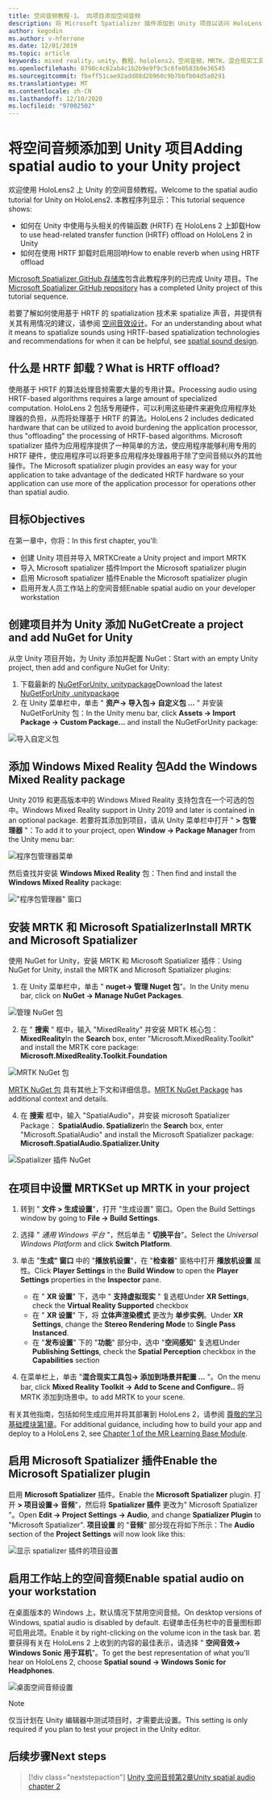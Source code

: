 ```yaml
---
title: 空间音频教程-1。 向项目添加空间音频
description: 将 Microsoft Spatializer 插件添加到 Unity 项目以访问 HoloLens 2 HRTF 硬件卸载。
author: kegodin
ms.author: v-hferrone
ms.date: 12/01/2019
ms.topic: article
keywords: mixed reality，unity，教程，hololens2，空间音频，MRTK，混合现实工具包，UWP，Windows 10，HRTF，head 相关传输函数，回音，Microsoft Spatializer
ms.openlocfilehash: 8790c4c62ab4c1b2b9e9f9c5c6fe0583b9e36545
ms.sourcegitcommit: fbeff51cae92add88d2b960c9b7bbfb04d5a0291
ms.translationtype: MT
ms.contentlocale: zh-CN
ms.lasthandoff: 12/10/2020
ms.locfileid: "97002502"
---
```

# <a name="adding-spatial-audio-to-your-unity-project"></a><span data-ttu-id="d08ee-105">将空间音频添加到 Unity 项目</span><span class="sxs-lookup"><span data-stu-id="d08ee-105">Adding spatial audio to your Unity project</span></span>

<span data-ttu-id="d08ee-106">欢迎使用 HoloLens2 上 Unity 的空间音频教程。</span><span class="sxs-lookup"><span data-stu-id="d08ee-106">Welcome to the spatial audio tutorial for Unity on HoloLens2.</span></span> <span data-ttu-id="d08ee-107">本教程序列显示：</span><span class="sxs-lookup"><span data-stu-id="d08ee-107">This tutorial sequence shows:</span></span>
* <span data-ttu-id="d08ee-108">如何在 Unity 中使用与头相关的传输函数 (HRTF) 在 HoloLens 2 上卸载</span><span class="sxs-lookup"><span data-stu-id="d08ee-108">How to use head-related transfer function (HRTF) offload on HoloLens 2 in Unity</span></span>
* <span data-ttu-id="d08ee-109">如何在使用 HRTF 卸载时启用回响</span><span class="sxs-lookup"><span data-stu-id="d08ee-109">How to enable reverb when using HRTF offload</span></span>

<span data-ttu-id="d08ee-110">[Microsoft Spatializer GitHub 存储库](https://github.com/microsoft/spatialaudio-unity)包含此教程序列的已完成 Unity 项目。</span><span class="sxs-lookup"><span data-stu-id="d08ee-110">The [Microsoft Spatializer GitHub repository](https://github.com/microsoft/spatialaudio-unity) has a completed Unity project of this tutorial sequence.</span></span> 

<span data-ttu-id="d08ee-111">若要了解如何使用基于 HRTF 的 spatialization 技术来 spatialize 声音，并提供有关其有用情况的建议，请参阅 [空间音效设计](https://docs.microsoft.com/windows/mixed-reality/spatial-sound-design)。</span><span class="sxs-lookup"><span data-stu-id="d08ee-111">For an understanding about what it means to spatialize sounds using HRTF-based spatialization technologies and recommendations for when it can be helpful, see [spatial sound design](https://docs.microsoft.com/windows/mixed-reality/spatial-sound-design).</span></span>

## <a name="what-is-hrtf-offload"></a><span data-ttu-id="d08ee-112">什么是 HRTF 卸载？</span><span class="sxs-lookup"><span data-stu-id="d08ee-112">What is HRTF offload?</span></span>
<span data-ttu-id="d08ee-113">使用基于 HRTF 的算法处理音频需要大量的专用计算。</span><span class="sxs-lookup"><span data-stu-id="d08ee-113">Processing audio using HRTF-based algorithms requires a large amount of specialized computation.</span></span> <span data-ttu-id="d08ee-114">HoloLens 2 包括专用硬件，可以利用这些硬件来避免应用程序处理器的负担，从而将处理基于 HRTF 的算法。</span><span class="sxs-lookup"><span data-stu-id="d08ee-114">HoloLens 2 includes dedicated hardware that can be utilized to avoid burdening the application processor, thus "offloading" the processing of HRTF-based algorithms.</span></span>  <span data-ttu-id="d08ee-115">Microsoft spatializer 插件为应用程序提供了一种简单的方法，使应用程序能够利用专用的 HRTF 硬件，使应用程序可以将更多应用程序处理器用于除了空间音频以外的其他操作。</span><span class="sxs-lookup"><span data-stu-id="d08ee-115">The Microsoft spatializer plugin provides an easy way for your application to take advantage of the dedicated HRTF hardware so your application can use more of the application processor for operations other than spatial audio.</span></span>

## <a name="objectives"></a><span data-ttu-id="d08ee-116">目标</span><span class="sxs-lookup"><span data-stu-id="d08ee-116">Objectives</span></span>
<span data-ttu-id="d08ee-117">在第一章中，你将：</span><span class="sxs-lookup"><span data-stu-id="d08ee-117">In this first chapter, you'll:</span></span>
* <span data-ttu-id="d08ee-118">创建 Unity 项目并导入 MRTK</span><span class="sxs-lookup"><span data-stu-id="d08ee-118">Create a Unity project and import MRTK</span></span>
* <span data-ttu-id="d08ee-119">导入 Microsoft spatializer 插件</span><span class="sxs-lookup"><span data-stu-id="d08ee-119">Import the Microsoft spatializer plugin</span></span>
* <span data-ttu-id="d08ee-120">启用 Microsoft spatializer 插件</span><span class="sxs-lookup"><span data-stu-id="d08ee-120">Enable the Microsoft spatializer plugin</span></span>
* <span data-ttu-id="d08ee-121">启用开发人员工作站上的空间音频</span><span class="sxs-lookup"><span data-stu-id="d08ee-121">Enable spatial audio on your developer workstation</span></span>

## <a name="create-a-project-and-add-nuget-for-unity"></a><span data-ttu-id="d08ee-122">创建项目并为 Unity 添加 NuGet</span><span class="sxs-lookup"><span data-stu-id="d08ee-122">Create a project and add NuGet for Unity</span></span>
<span data-ttu-id="d08ee-123">从空 Unity 项目开始，为 Unity 添加并配置 NuGet：</span><span class="sxs-lookup"><span data-stu-id="d08ee-123">Start with an empty Unity project, then add and configure NuGet for Unity:</span></span>
1. <span data-ttu-id="d08ee-124">下载最新的 [NuGetForUnity. unitypackage](https://github.com/GlitchEnzo/NuGetForUnity/releases/latest)</span><span class="sxs-lookup"><span data-stu-id="d08ee-124">Download the latest [NuGetForUnity .unitypackage](https://github.com/GlitchEnzo/NuGetForUnity/releases/latest)</span></span>
2. <span data-ttu-id="d08ee-125">在 Unity 菜单栏中，单击 " **资产-> 导入包-> 自定义包 ...** " 并安装 NuGetForUnity 包：</span><span class="sxs-lookup"><span data-stu-id="d08ee-125">In the Unity menu bar, click **Assets -> Import Package -> Custom Package...** and install the NuGetForUnity package:</span></span>

![导入自定义包](images/spatial-audio/import-custom-package.png)

## <a name="add-the-windows-mixed-reality-package"></a><span data-ttu-id="d08ee-127">添加 Windows Mixed Reality 包</span><span class="sxs-lookup"><span data-stu-id="d08ee-127">Add the Windows Mixed Reality package</span></span>
<span data-ttu-id="d08ee-128">Unity 2019 和更高版本中的 Windows Mixed Reality 支持包含在一个可选的包中。</span><span class="sxs-lookup"><span data-stu-id="d08ee-128">Windows Mixed Reality support in Unity 2019 and later is contained in an optional package.</span></span> <span data-ttu-id="d08ee-129">若要将其添加到项目，请从 Unity 菜单栏中打开 " **> 包管理器** "：</span><span class="sxs-lookup"><span data-stu-id="d08ee-129">To add it to your project, open **Window -> Package Manager** from the Unity menu bar:</span></span>

![程序包管理器菜单](images/spatial-audio/package-manager-menu.png)

<span data-ttu-id="d08ee-131">然后查找并安装 **Windows Mixed Reality** 包：</span><span class="sxs-lookup"><span data-stu-id="d08ee-131">Then find and install the **Windows Mixed Reality** package:</span></span>

!["程序包管理器" 窗口](images/spatial-audio/package-manager-window.png)

## <a name="install-mrtk-and-microsoft-spatializer"></a><span data-ttu-id="d08ee-133">安装 MRTK 和 Microsoft Spatializer</span><span class="sxs-lookup"><span data-stu-id="d08ee-133">Install MRTK and Microsoft Spatializer</span></span>
<span data-ttu-id="d08ee-134">使用 NuGet for Unity，安装 MRTK 和 Microsoft Spatializer 插件：</span><span class="sxs-lookup"><span data-stu-id="d08ee-134">Using NuGet for Unity, install the MRTK and Microsoft Spatializer plugins:</span></span>
1. <span data-ttu-id="d08ee-135">在 Unity 菜单栏中，单击 " **nuget-> 管理 Nuget 包**"。</span><span class="sxs-lookup"><span data-stu-id="d08ee-135">In the Unity menu bar, click on **NuGet -> Manage NuGet Packages**.</span></span>

![管理 NuGet 包](images/spatial-audio/manage-nuget-packages.png)

2. <span data-ttu-id="d08ee-137">在 " **搜索** " 框中，输入 "MixedReality" 并安装 MRTK 核心包： **MixedReality**</span><span class="sxs-lookup"><span data-stu-id="d08ee-137">In the **Search** box, enter "Microsoft.MixedReality.Toolkit" and install the MRTK core package: **Microsoft.MixedReality.Toolkit.Foundation**</span></span>

![MRTK NuGet 包](images/spatial-audio/mrtk-nuget-package.png)

<span data-ttu-id="d08ee-139">[MRTK NuGet 包](https://microsoft.github.io/MixedRealityToolkit-Unity/Documentation/MRTKNuGetPackage.html) 具有其他上下文和详细信息。</span><span class="sxs-lookup"><span data-stu-id="d08ee-139">[MRTK NuGet Package](https://microsoft.github.io/MixedRealityToolkit-Unity/Documentation/MRTKNuGetPackage.html) has additional context and details.</span></span>

4. <span data-ttu-id="d08ee-140">在 **搜索** 框中，输入 "SpatialAudio"，并安装 microsoft Spatializer Package： **SpatialAudio. Spatializer**</span><span class="sxs-lookup"><span data-stu-id="d08ee-140">In the **Search** box, enter "Microsoft.SpatialAudio" and install the Microsoft Spatializer package: **Microsoft.SpatialAudio.Spatializer.Unity**</span></span>

![Spatializer 插件 NuGet](images/spatial-audio/spatializer-plugin-nuget.png)

## <a name="set-up-mrtk-in-your-project"></a><span data-ttu-id="d08ee-142">在项目中设置 MRTK</span><span class="sxs-lookup"><span data-stu-id="d08ee-142">Set up MRTK in your project</span></span>

1. <span data-ttu-id="d08ee-143">转到 " **文件 > 生成设置**"，打开 "生成设置" 窗口。</span><span class="sxs-lookup"><span data-stu-id="d08ee-143">Open the Build Settings window by going to **File -> Build Settings**.</span></span>

2. <span data-ttu-id="d08ee-144">选择 " _通用 Windows 平台_ "，然后单击 " **切换平台**"。</span><span class="sxs-lookup"><span data-stu-id="d08ee-144">Select the _Universal Windows Platform_ and click **Switch Platform**.</span></span>

3. <span data-ttu-id="d08ee-145">单击 "**生成" 窗口** 中的 "**播放机设置**"，在 "**检查器**" 窗格中打开 **播放机设置** 属性。</span><span class="sxs-lookup"><span data-stu-id="d08ee-145">Click **Player Settings** in the **Build Window** to open the **Player Settings** properties in the **Inspector** pane.</span></span>
    * <span data-ttu-id="d08ee-146">在 " **XR 设置**" 下，选中 " **支持虚拟现实** " 复选框</span><span class="sxs-lookup"><span data-stu-id="d08ee-146">Under **XR Settings**, check the **Virtual Reality Supported** checkbox</span></span>
    * <span data-ttu-id="d08ee-147">在 " **XR 设置**" 下，将 **立体声渲染模式** 更改为 **单步实例**。</span><span class="sxs-lookup"><span data-stu-id="d08ee-147">Under **XR Settings**, change the **Stereo Rendering Mode** to **Single Pass Instanced**.</span></span>
    * <span data-ttu-id="d08ee-148">在 "**发布设置**" 下的 "**功能**" 部分中，选中 "**空间感知**" 复选框</span><span class="sxs-lookup"><span data-stu-id="d08ee-148">Under **Publishing Settings**, check the **Spatial Perception** checkbox in the **Capabilities** section</span></span>

4. <span data-ttu-id="d08ee-149">在菜单栏上，单击 "**混合现实工具包-> 添加到场景并配置 ...** "。</span><span class="sxs-lookup"><span data-stu-id="d08ee-149">On the menu bar, click **Mixed Reality Toolkit -> Add to Scene and Configure..**</span></span> <span data-ttu-id="d08ee-150">将 MRTK 添加到场景中。</span><span class="sxs-lookup"><span data-stu-id="d08ee-150">to add MRTK to your scene.</span></span>

<span data-ttu-id="d08ee-151">有关其他指南，包括如何生成应用并将其部署到 HoloLens 2，请参阅 [尊敬的学习基础模块第1章](../../../mrlearning-base-ch1.md)。</span><span class="sxs-lookup"><span data-stu-id="d08ee-151">For additional guidance, including how to build your app and deploy to a HoloLens 2, see [Chapter 1 of the MR Learning Base Module](../../../mrlearning-base-ch1.md).</span></span>

## <a name="enable-the-microsoft-spatializer-plugin"></a><span data-ttu-id="d08ee-152">启用 Microsoft Spatializer 插件</span><span class="sxs-lookup"><span data-stu-id="d08ee-152">Enable the Microsoft Spatializer plugin</span></span>
<span data-ttu-id="d08ee-153">启用 **Microsoft Spatializer** 插件。</span><span class="sxs-lookup"><span data-stu-id="d08ee-153">Enable the **Microsoft Spatializer** plugin.</span></span> <span data-ttu-id="d08ee-154">打开 **> 项目设置-> 音频**"，然后将 **Spatializer 插件** 更改为" Microsoft Spatializer "。</span><span class="sxs-lookup"><span data-stu-id="d08ee-154">Open **Edit -> Project Settings -> Audio**, and change **Spatializer Plugin** to "Microsoft Spatializer".</span></span> <span data-ttu-id="d08ee-155">**项目设置** 的 "**音频**" 部分现在将如下所示：</span><span class="sxs-lookup"><span data-stu-id="d08ee-155">The **Audio** section of the **Project Settings** will now look like this:</span></span>

![显示 spatializer 插件的项目设置](images/spatial-audio/project-settings.png)

## <a name="enable-spatial-audio-on-your-workstation"></a><span data-ttu-id="d08ee-157">启用工作站上的空间音频</span><span class="sxs-lookup"><span data-stu-id="d08ee-157">Enable spatial audio on your workstation</span></span>
<span data-ttu-id="d08ee-158">在桌面版本的 Windows 上，默认情况下禁用空间音频。</span><span class="sxs-lookup"><span data-stu-id="d08ee-158">On desktop versions of Windows, spatial audio is disabled by default.</span></span> <span data-ttu-id="d08ee-159">右键单击任务栏中的音量图标即可启用此项。</span><span class="sxs-lookup"><span data-stu-id="d08ee-159">Enable it by right-clicking on the volume icon in the task bar.</span></span> <span data-ttu-id="d08ee-160">若要获得有关在 HoloLens 2 上收到的内容的最佳表示，请选择 " **空间音效-> Windows Sonic 用于耳机**"。</span><span class="sxs-lookup"><span data-stu-id="d08ee-160">To get the best representation of what you'll hear on HoloLens 2, choose **Spatial sound -> Windows Sonic for Headphones**.</span></span>

![桌面空间音频设置](images/spatial-audio/desktop-audio-settings.png)

> [!NOTE]
> <span data-ttu-id="d08ee-162">仅当计划在 Unity 编辑器中测试项目时，才需要此设置。</span><span class="sxs-lookup"><span data-stu-id="d08ee-162">This setting is only required if you plan to test your project in the Unity editor.</span></span>

## <a name="next-steps"></a><span data-ttu-id="d08ee-163">后续步骤</span><span class="sxs-lookup"><span data-stu-id="d08ee-163">Next steps</span></span>

> [!div class="nextstepaction"]
> [<span data-ttu-id="d08ee-164">Unity 空间音频第2章</span><span class="sxs-lookup"><span data-stu-id="d08ee-164">Unity spatial audio chapter 2</span></span>](unity-spatial-audio-ch2.md)

